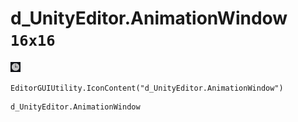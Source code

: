 # d_UnityEditor.AnimationWindow `16x16`
<img src="/img/d_UnityEditor.AnimationWindow.png" width=16 height=16>

``` CSharp
EditorGUIUtility.IconContent("d_UnityEditor.AnimationWindow")
```
```
d_UnityEditor.AnimationWindow
```
